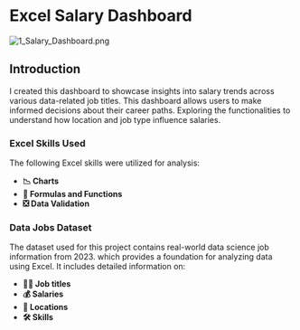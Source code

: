 # Excel Salary Dashboard

![1_Salary_Dashboard.png](/0_Resources/Images/1_Salary_Dashboard_Final_Dashboard.gif)

## Introduction

I created this dashboard to showcase insights into salary trends across various data-related job titles. This dashboard allows users to make informed decisions about their career paths. Exploring the functionalities to understand how location and job type influence salaries. 

### Excel Skills Used

The following Excel skills were utilized for analysis:

- **📉 Charts**
- **🧮 Formulas and Functions**
- **❎ Data Validation**

### Data Jobs Dataset

The dataset used for this project contains real-world data science job information from 2023. which provides a foundation for analyzing data using Excel. It includes detailed information on:

- **👨‍💼 Job titles**
- **💰 Salaries**
- **📍 Locations**
- **🛠️ Skills**